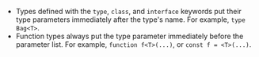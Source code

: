- Types defined with the `type`, `class`, and `interface` keywords put their type parameters immediately after the type's name. For example, `type Bag<T>`.
- Function types always put the type parameter immediately before the parameter list. For example, `function f<T>(...)`, or `const f = <T>(...)`.
